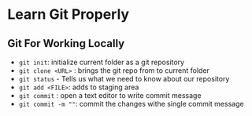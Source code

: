 
# Learn Git Properly

## Git For Working Locally

- `git init`: initialize current folder as a git repository
- `git clone <URL>` : brings the git repo from <URL> to current folder
- `git status` - Tells us what we need to know about our repository
- `git add <FILE>`: adds <FILE> to staging area
- `git commit` : open a text editor to write commit message
- `git commit -m ""`: commit the changes withe single commit message
  
